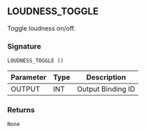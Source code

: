 ## LOUDNESS\_TOGGLE

Toggle loudness on/off.


### Signature

`LOUDNESS_TOGGLE ()`


| Parameter | Type | Description       |
| --------- | ---- | ----------------- |
| OUTPUT    | INT  | Output Binding ID |


### Returns

`None`